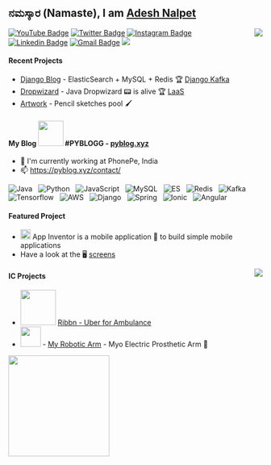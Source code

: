 ## ನಮಸ್ಕಾರ (Namaste), I am [Adesh Nalpet](https://addu390.github.io/)

<img src="https://pyblog.xyz/wp-content/uploads/2020/09/earth.jpg" align="right">

[![YouTube Badge](https://img.shields.io/badge/-@Adesh%20Nalpet-c4302b?style=flat-square&labelColor=c4302b&logo=youtube&logoColor=white&link=https://www.youtube.com/channel/UCPwzBe0jCOpEpl8rCOHKLGQ)](https://www.youtube.com/channel/UCPwzBe0jCOpEpl8rCOHKLGQ) [![Twitter Badge](https://img.shields.io/badge/-@gooshi_addu-1ca0f1?style=flat-square&labelColor=1ca0f1&logo=twitter&logoColor=white&link=https://twitter.com/gooshi_addu)](https://twitter.com/gooshi_addu) [![Instagram Badge](https://img.shields.io/badge/-@hyper_motard_950-F44747?style=flat-square&labelColor=F44747&logo=instagram&logoColor=white&link=https://instagram.com/hyper_motard_950)](https://instagram.com/hyper_motard_950) [![Linkedin Badge](https://img.shields.io/badge/-adeshnalpet-blue?style=flat-square&logo=Linkedin&logoColor=white&link=https://www.linkedin.com/in/adesh-nalpet-a98392122/)](https://www.linkedin.com/in/adesh-nalpet-a98392122/)
[![Gmail Badge](https://img.shields.io/badge/-390.adesh@gmail.com-c14438?style=flat-square&logo=Gmail&logoColor=white&link=mailto:390.adesh@gmail.com)](mailto:390.adesh@gmail.com) ![](https://visitor-badge.glitch.me/badge?page_id=addu390.addu390)

#### Recent Projects
- [Django Blog](https://github.com/addu390/django-pyblog) - ElasticSearch + MySQL + Redis 🏆 [Django Kafka](https://github.com/addu390/django-kafka)
- [Dropwizard](https://github.com/addu390?tab=repositories&q=dropwizard&type=&language=) - Java Dropwizard 📟 is alive 🏆 [LaaS](https://github.com/addu390/licensing-as-a-platform)
- [Artwork](https://pyblog.xyz/art-gallery/) - Pencil sketches pool 🖌

#### My Blog <img src="https://pyblog.xyz/wp-content/uploads/2018/03/logo.png" width="50" > #PYBLOGG - [pyblog.xyz](http://pyblog.xyz)
- 🔭 I'm currently working at PhonePe, India
- 📫 https://pyblog.xyz/contact/

![Java](https://img.shields.io/badge/-Java-black?logo=java&style=social)&nbsp;&nbsp;
![Python](https://img.shields.io/badge/-Python-black?logo=Python&style=social)&nbsp;&nbsp;
![JavaScript](https://img.shields.io/badge/-JavaScript-black?logo=javascript&style=social)&nbsp;&nbsp;
![MySQL](https://img.shields.io/badge/-MySQL-black?logo=mysql&style=social)&nbsp;&nbsp;
![ES](https://img.shields.io/badge/-ES-black?logo=elasticsearch&style=social)&nbsp;&nbsp;
![Redis](https://img.shields.io/badge/-Redis-black?logo=redis&style=social)&nbsp;&nbsp;
![Kafka](https://img.shields.io/badge/-Kafka-black?logo=apache%20kafka&style=social)&nbsp;&nbsp;
![Tensorflow](https://img.shields.io/badge/-Tensorflow-black?logo=tensorflow&style=social)&nbsp;&nbsp;
![AWS](https://img.shields.io/badge/-AWS-black?logo=amazon%20aws&style=social)&nbsp;&nbsp;
![Django](https://img.shields.io/badge/-Django-black?logo=django&style=social)&nbsp;&nbsp;
![Spring](https://img.shields.io/badge/-Dropwizard-black?logo=spring&style=social)&nbsp;&nbsp;
![Ionic](https://img.shields.io/badge/-Ionic-black?logo=ionic&style=social)&nbsp;&nbsp;
![Angular](https://img.shields.io/badge/-Angular-black?logo=angular&style=social)&nbsp;&nbsp;

#### Featured Project
- <img src="https://pyblog.xyz/wp-content/uploads/2020/09/icon.png" width="20" > App Inventor is a mobile application 📲 to build simple mobile applications
- Have a look at the 🖥 [screens](https://github.com/addu390/app-inventor-frontend/blob/master/README.md)

<img src="https://github-readme-stats.vercel.app/api/top-langs/?username=addu390&hide=TeX&layout=compact" align="right">

#### IC Projects
- <img src="https://pyblog.xyz/wp-content/uploads/2020/09/ribbn_newlogo2x.png" width="70" > [Ribbn - Uber for Ambulance](http://www.ribbn.in/homepage)
- <img src="https://pyblog.xyz/wp-content/uploads/2020/09/Myro_Final.png" width="40" > - [ My Robotic Arm](https://myro.in/?ref=github) - Myo Electric Prosthetic Arm 🤖

<img src="https://pyblog.xyz/wp-content/uploads/2020/09/unnamed.jpg" width="200" align="left">

